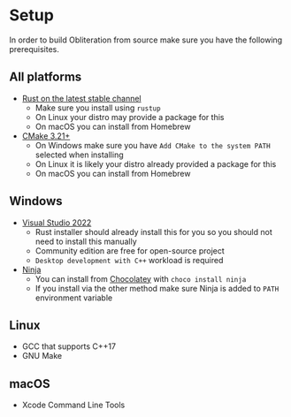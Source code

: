 # Setup

In order to build Obliteration from source make sure you have the following prerequisites.

## All platforms

- [Rust on the latest stable channel](https://www.rust-lang.org/tools/install)
  - Make sure you install using `rustup`
  - On Linux your distro may provide a package for this
  - On macOS you can install from Homebrew
- [CMake 3.21+](https://cmake.org/download)
  - On Windows make sure you have `Add CMake to the system PATH` selected when installing
  - On Linux it is likely your distro already provided a package for this
  - On macOS you can install from Homebrew

## Windows

- [Visual Studio 2022](https://visualstudio.microsoft.com/vs)
  - Rust installer should already install this for you so you should not need to install this manually
  - Community edition are free for open-source project
  - `Desktop development with C++` workload is required
- [Ninja](https://ninja-build.org)
  - You can install from [Chocolatey](https://chocolatey.org/install) with `choco install ninja`
  - If you install via the other method make sure Ninja is added to `PATH` environment variable

## Linux

- GCC that supports C++17
- GNU Make

## macOS

- Xcode Command Line Tools
